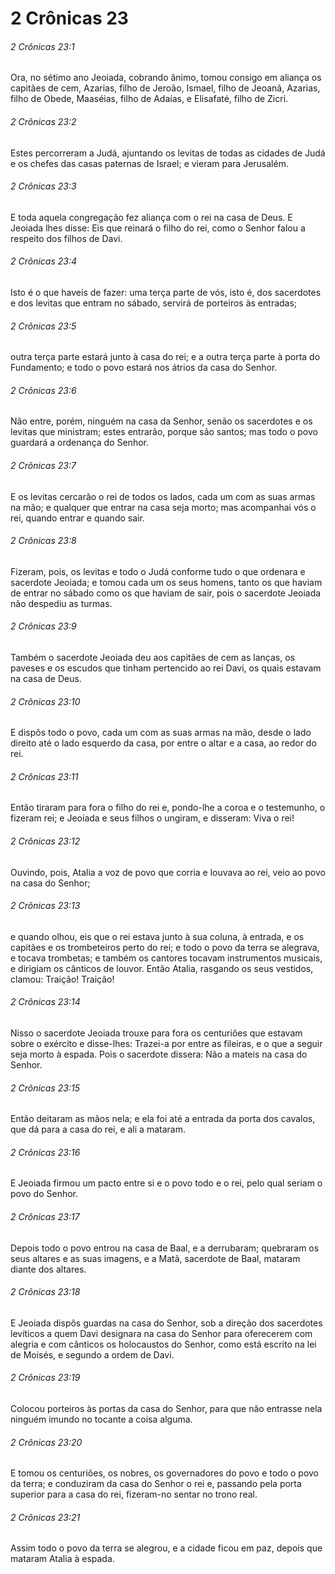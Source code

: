 # 2 Crônicas 23

###### 2 Crônicas 23:1

Ora, no sétimo ano Jeoiada, cobrando ânimo, tomou consigo em aliança os capitães de cem, Azarias, filho de Jeroão, Ismael, filho de Jeoanã, Azarias, filho de Obede, Maaséias, filho de Adaías, e Elisafaté, filho de Zicri.

###### 2 Crônicas 23:2

Estes percorreram a Judá, ajuntando os levitas de todas as cidades de Judá e os chefes das casas paternas de Israel; e vieram para Jerusalém.

###### 2 Crônicas 23:3

E toda aquela congregação fez aliança com o rei na casa de Deus. E Jeoiada lhes disse: Eis que reinará o filho do rei, como o Senhor falou a respeito dos filhos de Davi.

###### 2 Crônicas 23:4

Isto é o que haveis de fazer: uma terça parte de vós, isto é, dos sacerdotes e dos levitas que entram no sábado, servirá de porteiros às entradas;

###### 2 Crônicas 23:5

outra terça parte estará junto à casa do rei; e a outra terça parte à porta do Fundamento; e todo o povo estará nos átrios da casa do Senhor.

###### 2 Crônicas 23:6

Não entre, porém, ninguém na casa da Senhor, senão os sacerdotes e os levitas que ministram; estes entrarão, porque são santos; mas todo o povo guardará a ordenança do Senhor.

###### 2 Crônicas 23:7

E os levitas cercarão o rei de todos os lados, cada um com as suas armas na mão; e qualquer que entrar na casa seja morto; mas acompanhai vós o rei, quando entrar e quando sair.

###### 2 Crônicas 23:8

Fizeram, pois, os levitas e todo o Judá conforme tudo o que ordenara e sacerdote Jeoiada; e tomou cada um os seus homens, tanto os que haviam de entrar no sábado como os que haviam de sair, pois o sacerdote Jeoiada não despediu as turmas.

###### 2 Crônicas 23:9

Também o sacerdote Jeoiada deu aos capitães de cem as lanças, os paveses e os escudos que tinham pertencido ao rei Davi, os quais estavam na casa de Deus.

###### 2 Crônicas 23:10

E dispôs todo o povo, cada um com as suas armas na mão, desde o lado direito até o lado esquerdo da casa, por entre o altar e a casa, ao redor do rei.

###### 2 Crônicas 23:11

Então tiraram para fora o filho do rei e, pondo-lhe a coroa e o testemunho, o fizeram rei; e Jeoiada e seus filhos o ungiram, e disseram: Viva o rei!

###### 2 Crônicas 23:12

Ouvindo, pois, Atalia a voz de povo que corria e louvava ao rei, veio ao povo na casa do Senhor;

###### 2 Crônicas 23:13

e quando olhou, eis que o rei estava junto à sua coluna, à entrada, e os capitães e os trombeteiros perto do rei; e todo o povo da terra se alegrava, e tocava trombetas; e também os cantores tocavam instrumentos musicais, e dirigiam os cânticos de louvor. Então Atalia, rasgando os seus vestidos, clamou: Traição! Traição!

###### 2 Crônicas 23:14

Nisso o sacerdote Jeoiada trouxe para fora os centuriões que estavam sobre o exército e disse-lhes: Trazei-a por entre as fileiras, e o que a seguir seja morto à espada. Pois o sacerdote dissera: Não a mateis na casa do Senhor.

###### 2 Crônicas 23:15

Então deitaram as mãos nela; e ela foi até a entrada da porta dos cavalos, que dá para a casa do rei, e ali a mataram.

###### 2 Crônicas 23:16

E Jeoiada firmou um pacto entre si e o povo todo e o rei, pelo qual seriam o povo do Senhor.

###### 2 Crônicas 23:17

Depois todo o povo entrou na casa de Baal, e a derrubaram; quebraram os seus altares e as suas imagens, e a Matã, sacerdote de Baal, mataram diante dos altares.

###### 2 Crônicas 23:18

E Jeoiada dispôs guardas na casa do Senhor, sob a direção dos sacerdotes levíticos a quem Davi designara na casa do Senhor para oferecerem com alegria e com cânticos os holocaustos do Senhor, como está escrito na lei de Moisés, e segundo a ordem de Davi.

###### 2 Crônicas 23:19

Colocou porteiros às portas da casa do Senhor, para que não entrasse nela ninguém imundo no tocante a coisa alguma.

###### 2 Crônicas 23:20

E tomou os centuriões, os nobres, os governadores do povo e todo o povo da terra; e conduziram da casa do Senhor o rei e, passando pela porta superior para a casa do rei, fizeram-no sentar no trono real.

###### 2 Crônicas 23:21

Assim todo o povo da terra se alegrou, e a cidade ficou em paz, depois que mataram Atalia à espada.

